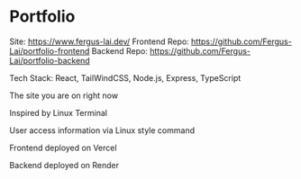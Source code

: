 # Portfolio

Site: https://www.fergus-lai.dev/
Frontend Repo: https://github.com/Fergus-Lai/portfolio-frontend
Backend Repo: https://github.com/Fergus-Lai/portfolio-backend

Tech Stack: React, TailWindCSS, Node.js, Express, TypeScript

The site you are on right now

Inspired by Linux Terminal

User access information via Linux style command

Frontend deployed on Vercel

Backend deployed on Render
